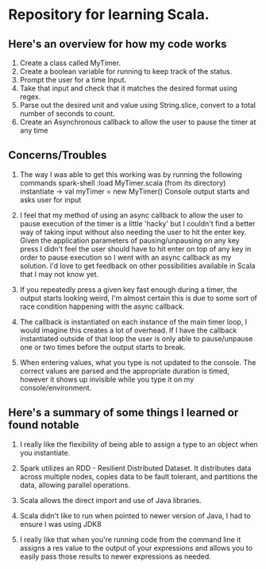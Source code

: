 # Repository for learning Scala.

## Here's an overview for how my code works
  1. Create a class called MyTimer.
  2. Create a boolean variable for running to keep track of the status.
  3. Prompt the user for a time Input.
  4. Take that input and check that it matches the desired format using regex.
  5. Parse out the desired unit and value using String.slice, convert to a total number of seconds to count.
  6. Create an Asynchronous callback to allow the user to pause the timer at any time

## Concerns/Troubles
  1. The way I was able to get this working was by running the following commands
  spark-shell
  :load MyTimer.scala (from its directory)
  instantiate -> val myTimer = new MyTimer()
  Console output starts and asks user for input
  2. I feel that my method of using an async callback to allow the user to pause execution of the timer is a little 'hacky' but I couldn't find a better way of taking input without also needing the user to hit the enter key. Given the application parameters of pausing/unpausing on any key press I didn't feel the user should have to hit enter on top of any key in order to pause execution so I went with an async callback as my solution. I'd love to get feedback on other possibilities available in Scala that I may not know yet.

  3. If you repeatedly press a given key fast enough during a timer, the output starts looking weird, I'm almost certain this is due to some sort of race condition happening with the async callback.

  4. The callback is instantiated on each instance of the main timer loop, I would imagine this creates a lot of overhead. If I have the callback instantiated outside of that loop the user is only able to pause/unpause one or two times before the output starts to break.

  5. When entering values, what you type is not updated to the console. The correct values are parsed and the appropriate duration is timed, however it shows up invisible while you type it on my console/environment.


## Here's a summary of some things I learned or found notable
  1. I really like the flexibility of being able to assign a type to an object when you instantiate.

  2. Spark utilizes an RDD - Resilient  Distributed Dataset. It distributes data across multiple nodes, copies data to be fault tolerant, and partitions the data, allowing parallel operations.

  3. Scala allows the direct import and use of Java libraries.

  4. Scala didn't like to run when pointed to newer version of Java, I had to ensure I was using JDK8

  5. I really like that when you're running code from the command line it assigns a res value to the output of your expressions and allows you to easily pass those results to newer expressions as needed.
